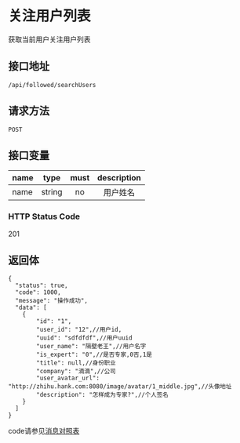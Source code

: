 # 关注用户列表
获取当前用户关注用户列表

## 接口地址

`/api/followed/searchUsers`

## 请求方法

```POST ```

## 接口变量

| name     | type     | must     | description |
|----------|:--------:|:--------:|:--------:|
| name   | string   | no      | 用户姓名 |

### HTTP Status Code

201

## 返回体

```json5
{
  "status": true,
  "code": 1000,
  "message": "操作成功",
  "data": [
    {
        "id": "1",
        "user_id": "12",//用户id,
        "uuid": "sdfdfdf",//用户uuid
        "user_name": "隔壁老王",//用户名字
        "is_expert": "0",//是否专家,0否,1是
        "title": null,//身份职业
        "company": "滴滴",//公司
        "user_avatar_url": "http://zhihu.hank.com:8080/image/avatar/1_middle.jpg",//头像地址
        "description": "怎样成为专家?",//个人签名
    }
  ]
}
``` 

code请参见[消息对照表](消息对照表.md)
